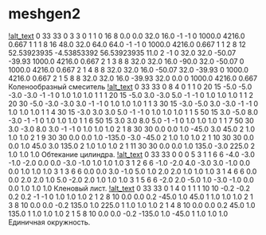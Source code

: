 # meshgen2
[!alt_text](https://github.com/kirill7785/meshgen2/blob/main/pic/%D0%9A%D0%BE%D0%BB%D0%B5%D0%BD%D0%BE%D0%BE%D0%B1%D1%80%D0%B0%D0%B7%D0%BD%D1%8B%D0%B9%20%D1%81%D0%BC%D0%B5%D1%81%D0%B8%D1%82%D0%B5%D0%BB%D1%8C.png)
0 33 33
0 3 3 0
1 1 0 16 8 0.0 0.0 32.0 16.0 -1 -1 0 1000.0 4216.0 0.667
1 1 1 8 16 48.0 32.0 64.0 64.0 -1 -1 0 1000.0 4216.0 0.667
1 1 2 8 12 52.53923935 -4.53853392 56.53923935 11.0  2 -1 0  32.0 32.0 -50.07 -39.93 1000.0 4216.0 0.667
2 1 3 8 8 32.0 32.0 16.0 -90.0 32.0 -50.07 0 1000.0 4216.0 0.667
2 1 4 8 8 32.0 32.0 16.0 -50.07 32.0 -39.93 0 1000.0 4216.0 0.667
2 1 5 8 8 32.0 32.0 16.0 -39.93 32.0 0.0 0 1000.0 4216.0 0.667
Коленообразный смеситель
[!alt_text](https://github.com/kirill7785/meshgen2/blob/main/pic/%D0%9E%D0%B1%D1%82%D0%B5%D0%BA%D0%B0%D0%BD%D0%B8%D0%B5%20%D1%86%D0%B8%D0%BB%D0%B8%D0%BD%D0%B4%D1%80%D0%B0%20.png)
0 33 33
0 8 4 0
1 1 0 20 15 -5.0 -5.0 -3.0 -3.0 -1 -1 0 1.0 1.0 1.0
1 1 1 20 15 -5.0 3.0 -3.0 5.0 -1 -1 0 1.0 1.0 1.0
1 1 2 20 30 -5.0 -3.0 -3.0 3.0 -1 -1 0 1.0 1.0 1.0
1 1 3 30 15 -3.0 -5.0 3.0 -3.0 -1 -1 0 1.0 1.0 1.0
1 1 4 30 15 -3.0 3.0 3.0 5.0 -1 -1 0 1.0 1.0 1.0
1 1 5 50 15 3.0 -5.0 8.0 -3.0 -1 -1 0 1.0 1.0 1.0
1 1 6 50 15 3.0 3.0 8.0 5.0 -1 -1 0 1.0 1.0 1.0
1 1 7 50 30 3.0 -3.0 8.0 3.0 -1 -1 0 1.0 1.0 1.0
2 1 8 30 30 0.0 0.0 1.0 -45.0 3.0 45.0 2 1.0 1.0 1.0
2 1 9 30 30 0.0 0.0 1.0 -135.0 -3.0 -45.0 2 1.0 1.0 1.0
2 1 10 30 30 0.0 0.0 1.0 45.0 3.0 135.0 2 1.0 1.0 1.0
2 1 11 30 30 0.0 0.0 1.0 135.0 -3.0 225.0 2 1.0 1.0 1.0
Обтекание цилиндра.
[!alt_text](https://github.com/kirill7785/meshgen2/blob/main/pic/%D0%9A%D0%BB%D0%B5%D0%BD%D0%BE%D0%B2%D1%8B%D0%B9%20%D0%BB%D0%B8%D1%81%D1%82%20.png)
0 33 33
0 0 0 5
3 1 1 6 6 -4.0 -3.0 -1.0 -2.0 0.0 0.0 -3.0 -1.0 1.0 1.0 1.0
3 1 2 6 6 -1.0 -2.0 4.0 -3.0 3.0 -1.0 0.0 0.0 1.0 1.0 1.0
3 1 3 6 6 0.0 0.0 3.0 -1.0 5.0 1.0 2.0 2.0 1.0 1.0 1.0
3 1 4 6 6 0.0 0.0 2.0 2.0 1.0 5.0 -2.0 2.0 1.0 1.0 1.0
3 1 5 6 6 -2.0 2.0 -5.0 1.0 -3.0 -1.0 0.0 0.0 1.0 1.0 1.0
Кленовый лист.
[!alt_text](https://github.com/kirill7785/meshgen2/blob/main/pic/%D0%95%D0%B4%D0%B8%D0%BD%D0%B8%D1%87%D0%BD%D0%B0%D1%8F%20%D0%BE%D0%BA%D1%80%D1%83%D0%B6%D0%BD%D0%BE%D1%81%D1%82%D1%8C%20.png)
0 33 33
0 1 4 0
1 1 1 10 10 -0.2 -0.2 0.2 0.2 -1 -1 0 1.0 1.0 1.0
2 1 2 8 10 0.0 0.0 0.2 -45.0 1.0 45.0 1 1.0 1.0 1.0
2 1 3 8 10 0.0 0.0 -0.2 135.0 1.0 225.0 1 1.0 1.0 1.0
2 1 4 8 10 0.0 0.0 0.2 45.0 1.0 135.0 1 1.0 1.0 1.0
2 1 5 8 10 0.0 0.0 -0.2 -135.0 1.0 -45.0 1 1.0 1.0 1.0
Единичная окружность.
